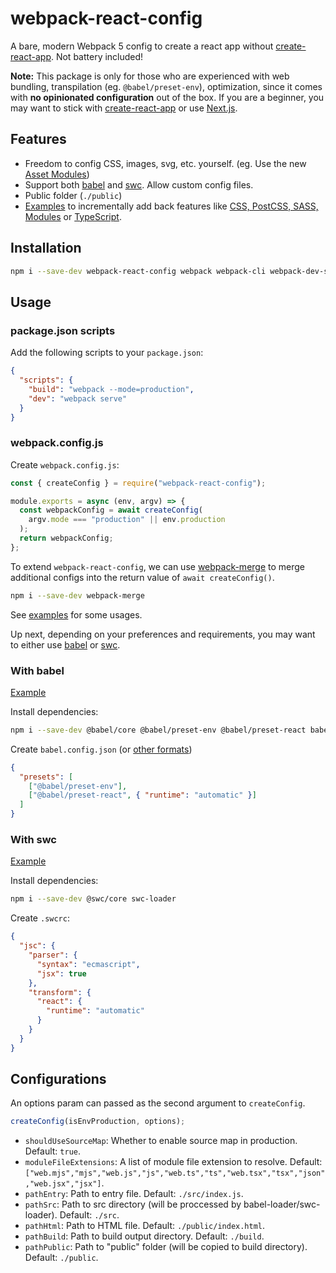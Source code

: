 # webpack-react-config

A bare, modern Webpack 5 config to create a react app without [create-react-app](https://github.com/facebook/create-react-app). Not battery included!

**Note:** This package is only for those who are experienced with web bundling, transpilation (eg. `@babel/preset-env`), optimization, since it comes with **no opinionated configuration** out of the box. If you are a beginner, you may want to stick with [create-react-app](https://github.com/facebook/create-react-app) or use [Next.js](https://nextjs.org/).

## Features

- Freedom to config CSS, images, svg, etc. yourself. (eg. Use the new [Asset Modules](https://webpack.js.org/guides/asset-modules/))
- Support both [babel](https://babeljs.io/) and [swc](https://swc.rs/). Allow custom config files.
- Public folder (`./public`)
- [Examples](./examples) to incrementally add back features like [CSS, PostCSS, SASS, Modules](./css-postcss-sass) or [TypeScript](./typescript).

## Installation

```bash
npm i --save-dev webpack-react-config webpack webpack-cli webpack-dev-server
```

## Usage

### package.json scripts

Add the following scripts to your `package.json`:

```json
{
  "scripts": {
    "build": "webpack --mode=production",
    "dev": "webpack serve"
  }
}
```

### webpack.config.js

Create `webpack.config.js`:

```js
const { createConfig } = require("webpack-react-config");

module.exports = async (env, argv) => {
  const webpackConfig = await createConfig(
    argv.mode === "production" || env.production
  );
  return webpackConfig;
};
```

To extend `webpack-react-config`, we can use [webpack-merge](https://github.com/survivejs/webpack-merge) to merge additional configs into the return value of `await createConfig()`.

```bash
npm i --save-dev webpack-merge
```

See [examples](examples) for some usages.

Up next, depending on your preferences and requirements, you may want to either use [babel](https://babeljs.io/) or [swc](https://swc.rs/).

### With babel

[Example](./examples/simple)

Install dependencies:

```bash
npm i --save-dev @babel/core @babel/preset-env @babel/preset-react babel-loader
```

Create `babel.config.json` (or [other formats](https://babeljs.io/docs/en/config-files#configuration-file-types))

```json
{
  "presets": [
    ["@babel/preset-env"],
    ["@babel/preset-react", { "runtime": "automatic" }]
  ]
}
```

### With swc

[Example](./examples/swc)

Install dependencies:

```bash
npm i --save-dev @swc/core swc-loader
```

Create `.swcrc`:

```json
{
  "jsc": {
    "parser": {
      "syntax": "ecmascript",
      "jsx": true
    },
    "transform": {
      "react": {
        "runtime": "automatic"
      }
    }
  }
}
```

## Configurations

An options param can passed as the second argument to `createConfig`.

```js
createConfig(isEnvProduction, options);
```

- `shouldUseSourceMap`: Whether to enable source map in production. Default: `true`.
- `moduleFileExtensions`: A list of module file extension to resolve. Default: `["web.mjs","mjs","web.js","js","web.ts","ts","web.tsx","tsx","json","web.jsx","jsx"]`.
- `pathEntry`: Path to entry file. Default: `./src/index.js`.
- `pathSrc`: Path to src directory (will be proccessed by babel-loader/swc-loader). Default: `./src`.
- `pathHtml`: Path to HTML file. Default: `./public/index.html`.
- `pathBuild`: Path to build output directory. Default: `./build`.
- `pathPublic`: Path to "public" folder (will be copied to build directory). Default: `./public`.
